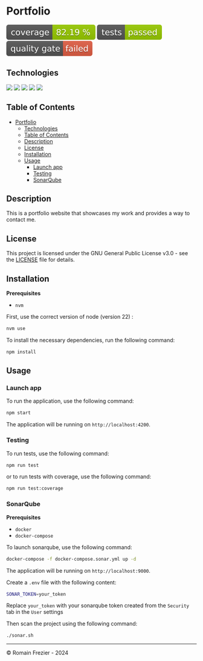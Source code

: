 # Portfolio

![](documentation/badges/coverage-badge.svg)
![](documentation/badges/test-badge.svg)
![](documentation/badges/sonar-badge.svg)

## Technologies

![](https://img.shields.io/badge/Angular-v18-red?logo=angular&labelColor=red)
![](https://img.shields.io/badge/Jest-v29-green?logo=jest&labelColor=green)
![](https://img.shields.io/badge/SonarQube-v10-blue?logo=sonarqube&labelColor=blue)
![](https://img.shields.io/badge/Firebase%20Hosting-v10-yellow?logo=firebase&labelColor=yellow)
![](https://img.shields.io/badge/GitHub%20Actions-v3-black?logo=github&labelColor=black)

## Table of Contents

<!-- TOC -->
* [Portfolio](#portfolio)
  * [Technologies](#technologies)
  * [Table of Contents](#table-of-contents)
  * [Description](#description)
  * [License](#license)
  * [Installation](#installation)
  * [Usage](#usage)
    * [Launch app](#launch-app)
    * [Testing](#testing)
    * [SonarQube](#sonarqube)
<!-- TOC -->

## Description

This is a portfolio website that showcases my work and provides a way to contact me.

## License

This project is licensed under the GNU General Public License v3.0 - see the [LICENSE](LICENSE.txt) file for details.

## Installation

**Prerequisites**

- `nvm`

First, use the correct version of node (version 22) :

```bash
nvm use
```

To install the necessary dependencies, run the following command:

```bash
npm install
```

## Usage

### Launch app

To run the application, use the following command:

```bash
npm start
```

The application will be running on `http://localhost:4200`.

### Testing

To run tests, use the following command:

```bash
npm run test
```

or to run tests with coverage, use the following command:

```bash
npm run test:coverage
```

### SonarQube

**Prerequisites**

- `docker`
- `docker-compose`

To launch sonarqube, use the following command:

```bash
docker-compose -f docker-compose.sonar.yml up -d
```

The application will be running on `http://localhost:9000`.

Create a `.env` file with the following content:

```bash
SONAR_TOKEN=your_token
```

Replace `your_token` with your sonarqube token created from the `Security` tab in the `User` settings

Then scan the project using the following command:

```bash
./sonar.sh
```

---

© Romain Frezier - 2024
